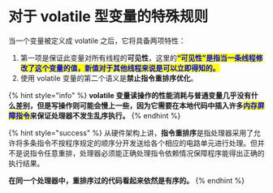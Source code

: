 # 对于 volatile 型变量的特殊规则

当一个变量被定义成 volatile 之后，它将具备两项特性：

1. 第一项是保证此变量对所有线程的**可见性**，这里的<mark style="color:blue;">**“可见性”是指当一条线程修改了这个变量的值，新值对于其他线程来说是可以立即得知的。**</mark>
2. 使用 volatile 变量的第二个语义是**禁止指令重排序优化**。

{% hint style="info" %}
**volatile 变量读操作的性能消耗与普通变量几乎没有什么差别，但是写操作则可能会慢上一些，因为它需要在本地代码中插入许多**<mark style="color:blue;">**内存屏障指令**</mark>**来保证处理器不发生乱序执行。**
{% endhint %}

{% hint style="success" %}
从硬件架构上讲，**指令重排序**是指处理器采用了允许将多条指令不按程序规定的顺序分开发送给各个相应的电路单元进行处理。但并不是说指令任意重排，处理器必须能正确处理指令依赖情况保障程序能得出正确的执行结果。

**在同一个处理器中，重排序过的代码看起来依然是有序的。**
{% endhint %}
